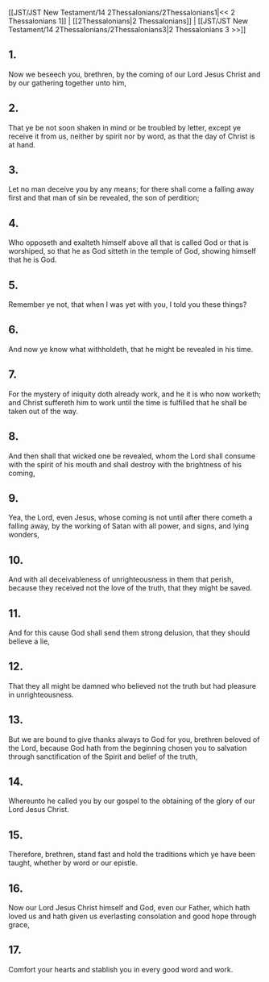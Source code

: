 [[JST/JST New Testament/14 2Thessalonians/2Thessalonians1|<< 2 Thessalonians 1]] | [[2Thessalonians|2 Thessalonians]] | [[JST/JST New Testament/14 2Thessalonians/2Thessalonians3|2 Thessalonians 3 >>]]
## 1.
Now we beseech you, brethren, by the coming of our Lord Jesus Christ and by our gathering together unto him,
## 2.
That ye be not soon shaken in mind or be troubled by letter, except ye receive it from us, neither by spirit nor by word, as that the day of Christ is at hand.
## 3.
Let no man deceive you by any means; for there shall come a falling away first and that man of sin be revealed, the son of perdition;
## 4.
Who opposeth and exalteth himself above all that is called God or that is worshiped, so that he as God sitteth in the temple of God, showing himself that he is God.
## 5.
Remember ye not, that when I was yet with you, I told you these things?
## 6.
And now ye know what withholdeth, that he might be revealed in his time.
## 7.
For the mystery of iniquity doth already work, and he it is who now worketh; and Christ suffereth him to work until the time is fulfilled that he shall be taken out of the way.
## 8.
And then shall that wicked one be revealed, whom the Lord shall consume with the spirit of his mouth and shall destroy with the brightness of his coming,
## 9.
Yea, the Lord, even Jesus, whose coming is not until after there cometh a falling away, by the working of Satan with all power, and signs, and lying wonders,
## 10.
And with all deceivableness of unrighteousness in them that perish, because they received not the love of the truth, that they might be saved.
## 11.
And for this cause God shall send them strong delusion, that they should believe a lie,
## 12.
That they all might be damned who believed not the truth but had pleasure in unrighteousness.
## 13.
But we are bound to give thanks always to God for you, brethren beloved of the Lord, because God hath from the beginning chosen you to salvation through sanctification of the Spirit and belief of the truth,
## 14.
Whereunto he called you by our gospel to the obtaining of the glory of our Lord Jesus Christ.
## 15.
Therefore, brethren, stand fast and hold the traditions which ye have been taught, whether by word or our epistle.
## 16.
Now our Lord Jesus Christ himself and God, even our Father, which hath loved us and hath given us everlasting consolation and good hope through grace,
## 17.
Comfort your hearts and stablish you in every good word and work.

